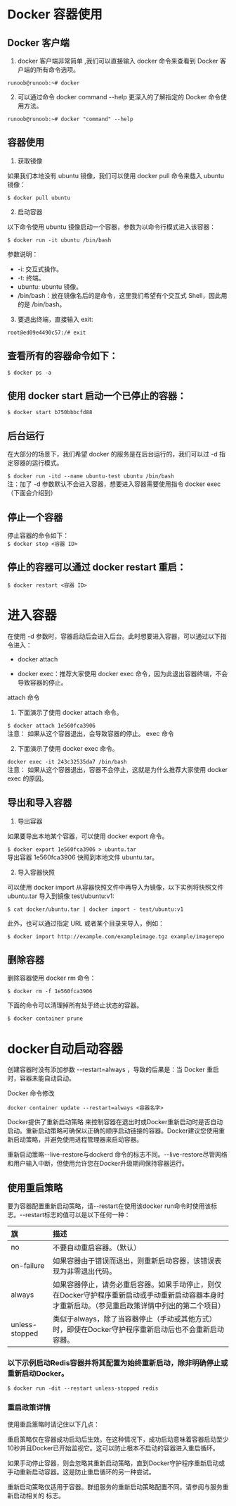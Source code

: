 # Docker 容器使用
## Docker 客户端
1. docker 客户端非常简单 ,我们可以直接输入 docker 命令来查看到 Docker 客户端的所有命令选项。

```runoob@runoob:~# docker```

2. 可以通过命令 docker command --help 更深入的了解指定的 Docker 命令使用方法。

```runoob@runoob:~# docker "command" --help```

## 容器使用
1. 获取镜像
   
如果我们本地没有 ubuntu 镜像，我们可以使用 docker pull 命令来载入 ubuntu 镜像：

```$ docker pull ubuntu``` 

2. 启动容器

以下命令使用 ubuntu 镜像启动一个容器，参数为以命令行模式进入该容器：

```$ docker run -it ubuntu /bin/bash```

参数说明：

+ -i: 交互式操作。
+ -t: 终端。
+ ubuntu: ubuntu 镜像。
+ /bin/bash：放在镜像名后的是命令，这里我们希望有个交互式 Shell，因此用的是 /bin/bash。

3. 要退出终端，直接输入 exit:

```root@ed09e4490c57:/# exit```

## 查看所有的容器命令如下：

```$ docker ps -a```

## 使用 docker start 启动一个已停止的容器：

```$ docker start b750bbbcfd88``` 

## 后台运行
在大部分的场景下，我们希望 docker 的服务是在后台运行的，我们可以过 -d 指定容器的运行模式。

```$ docker run -itd --name ubuntu-test ubuntu /bin/bash```   
注：加了 -d 参数默认不会进入容器，想要进入容器需要使用指令 docker exec（下面会介绍到）

## 停止一个容器
停止容器的命令如下：    
```$ docker stop <容器 ID>```
## 停止的容器可以通过 docker restart 重启：

```$ docker restart <容器 ID>```

# 进入容器
在使用 -d 参数时，容器启动后会进入后台。此时想要进入容器，可以通过以下指令进入：

+ docker attach

+ docker exec：推荐大家使用 docker exec 命令，因为此退出容器终端，不会导致容器的停止。

attach 命令

1. 下面演示了使用 docker attach 命令。

```$ docker attach 1e560fca3906```  
注意： 如果从这个容器退出，会导致容器的停止。
exec 命令

2. 下面演示了使用 docker exec 命令。

```docker exec -it 243c32535da7 /bin/bash```    
注意： 如果从这个容器退出，容器不会停止，这就是为什么推荐大家使用 docker exec 的原因。

## 导出和导入容器
1. 导出容器

如果要导出本地某个容器，可以使用 docker export 命令。

```$ docker export 1e560fca3906 > ubuntu.tar```     
导出容器 1e560fca3906 快照到本地文件 ubuntu.tar。

2. 导入容器快照

可以使用 docker import 从容器快照文件中再导入为镜像，以下实例将快照文件 ubuntu.tar 导入到镜像 test/ubuntu:v1:

```$ cat docker/ubuntu.tar | docker import - test/ubuntu:v1```

此外，也可以通过指定 URL 或者某个目录来导入，例如：

```$ docker import http://example.com/exampleimage.tgz example/imagerepo```

## 删除容器
删除容器使用 docker rm 命令：

```$ docker rm -f 1e560fca3906```

下面的命令可以清理掉所有处于终止状态的容器。

```$ docker container prune```


# docker自动启动容器

创建容器时没有添加参数  --restart=always ，导致的后果是：当 Docker 重启时，容器未能自动启动。

Docker 命令修改

```docker container update --restart=always <容器名字>```

Docker提供了重新启动策略 来控制容器在退出时或Docker重新启动时是否自动启动。重新启动策略可确保以正确的顺序启动链接的容器。Docker建议您使用重新启动策略，并避免使用进程管理器来启动容器。

重新启动策略--live-restore与dockerd 命令的标志不同。--live-restore尽管网络和用户输入中断，但使用允许您在Docker升级期间保持容器运行。

## 使用重启策略

要为容器配置重新启动策略，请--restart在使用该docker run命令时使用该标志。--restart标志的值可以是以下任何一种：


| 旗	| 描述 |
| :-----| :----- |
| no|	不要自动重启容器。（默认）|
|on-failure	|如果容器由于错误而退出，则重新启动容器，该错误表现为非零退出代码。|
| always|	如果容器停止，请务必重启容器。如果手动停止，则仅在Docker守护程序重新启动或手动重新启动容器本身时才重新启动。（参见重启政策详情中列出的第二个项目）|
| unless-stopped|	类似于always，除了当容器停止（手动或其他方式）时，即使在Docker守护程序重新启动后也不会重新启动容器。|

### 以下示例启动Redis容器并将其配置为始终重新启动，除非明确停止或重新启动Docker。

```$ docker run -dit --restart unless-stopped redis```

### 重启政策详情

使用重启策略时请记住以下几点：

重启策略仅在容器成功启动后生效。在这种情况下，成功启动意味着容器启动至少10秒并且Docker已开始监视它。这可以防止根本不启动的容器进入重启循环。

如果手动停止容器，则会忽略其重新启动策略，直到Docker守护程序重新启动或手动重新启动容器。这是防止重启循环的另一种尝试。

重新启动策略仅适用于容器。群组服务的重新启动策略配置不同。请参阅与服务重新启动相关的 标志。

